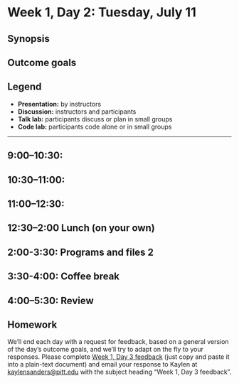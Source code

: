 # Week 1, Day 2: Tuesday, July 11

## Synopsis

## Outcome goals

## Legend

* **Presentation:** by instructors
* **Discussion:** instructors and participants
* **Talk lab:** participants discuss or plan in small groups
* **Code lab:** participants code alone or in small groups

______

## 9:00–10:30:

## 10:30–11:00:

## 11:00–12:30:

## 12:30–2:00 Lunch (on your own)

## 2:00-3:30: Programs and files 2

## 3:30-4:00: Coffee break

## 4:00–5:30: Review

## Homework

We’ll end each day with a request for feedback, based on a general version of the day’s outcome goals, and we’ll try to adapt on the fly to your responses. Please complete [Week 1, Day 3 feedback](week_1_day_3_feedback.md) (just copy and paste it into a plain-text document) and email your response to Kaylen at [kaylensanders@pitt.edu](mailto:kaylensanders@pitt.edu) with the subject heading “Week 1, Day 3 feedback”.